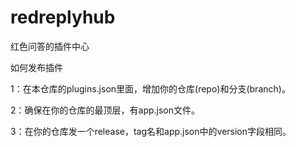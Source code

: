 # redreplyhub
红色问答的插件中心

如何发布插件

1：在本仓库的plugins.json里面，增加你的仓库(repo)和分支(branch)。

2：确保在你的仓库的最顶层，有app.json文件。

3：在你的仓库发一个release，tag名和app.json中的version字段相同。
